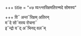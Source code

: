+++
title = "०७ व्य१न्तरिक्षमतिरन्मदे सोमस्य"

+++
वि᳓ अन्त᳓रिक्षम् अतिरन्  
म᳓दे सो᳓मस्य रोचना᳓  
इ᳓न्द्रो य᳓द् अ᳓भिनद् वल᳓म्